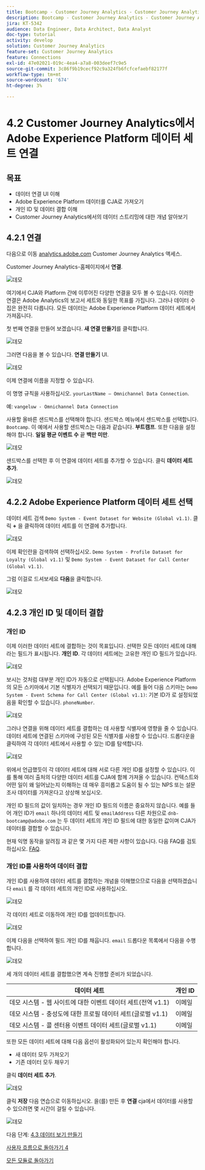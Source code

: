 ```yaml
---
title: Bootcamp - Customer Journey Analytics - Customer Journey Analytics에서 Adobe Experience Platform 데이터 세트 연결
description: Bootcamp - Customer Journey Analytics - Customer Journey Analytics에서 Adobe Experience Platform 데이터 세트 연결
jira: KT-5342
audience: Data Engineer, Data Architect, Data Analyst
doc-type: tutorial
activity: develop
solution: Customer Journey Analytics
feature-set: Customer Journey Analytics
feature: Connections
exl-id: 47e02021-019c-4ea4-a7a8-003deef7c9e5
source-git-commit: 3c86f9b19cecf92c9a324fb6fcfcefaebf82177f
workflow-type: tm+mt
source-wordcount: '674'
ht-degree: 3%

---
```


# 4.2 Customer Journey Analytics에서 Adobe Experience Platform 데이터 세트 연결

## 목표

- 데이터 연결 UI 이해
- Adobe Experience Platform 데이터를 CJA로 가져오기
- 개인 ID 및 데이터 결합 이해
- Customer Journey Analytics에서의 데이터 스트리밍에 대한 개념 알아보기

## 4.2.1 연결

다음으로 이동 [analytics.adobe.com](https://analytics.adobe.com) Customer Journey Analytics 액세스.

Customer Journey Analytics-홈페이지에서 **연결**.

![데모](./images/cja2.png)

여기에서 CJA와 Platform 간에 이루어진 다양한 연결을 모두 볼 수 있습니다. 이러한 연결은 Adobe Analytics의 보고서 세트와 동일한 목표를 가집니다. 그러나 데이터 수집은 완전히 다릅니다. 모든 데이터는 Adobe Experience Platform 데이터 세트에서 가져옵니다.

첫 번째 연결을 만들어 보겠습니다. **새 연결 만들기**&#x200B;를 클릭합니다.

![데모](./images/cja4.png)

그러면 다음을 볼 수 있습니다. **연결 만들기** UI.

![데모](./images/cja5.png)

이제 연결에 이름을 지정할 수 있습니다.

이 명명 규칙을 사용하십시오. `yourLastName – Omnichannel Data Connection`.

예: `vangeluw - Omnichannel Data Connection`

사용할 올바른 샌드박스를 선택해야 합니다. 샌드박스 메뉴에서 샌드박스를 선택합니다. `Bootcamp`. 이 예에서 사용할 샌드박스는 다음과 같습니다. **부트캠프**. 또한 다음을 설정해야 합니다. **일일 평균 이벤트 수** 끝 **백만 미만**.

![데모](./images/cjasb.png)

샌드박스를 선택한 후 이 연결에 데이터 세트를 추가할 수 있습니다. 클릭 **데이터 세트 추가**.

![데모](./images/cjasb1.png)

## 4.2.2 Adobe Experience Platform 데이터 세트 선택

데이터 세트 검색 `Demo System - Event Dataset for Website (Global v1.1)`. 클릭 **+** 을 클릭하여 데이터 세트를 이 연결에 추가합니다.

![데모](./images/cja7.png)

이제 확인란을 검색하여 선택하십시오. `Demo System - Profile Dataset for Loyalty (Global v1.1)` 및 `Demo System - Event Dataset for Call Center (Global v1.1)`.

그럼 이걸로 드셔보세요 **다음**&#x200B;을 클릭합니다.

![데모](./images/cja9.png)

## 4.2.3 개인 ID 및 데이터 결합

### 개인 ID

이제 이러한 데이터 세트에 결합하는 것이 목표입니다. 선택한 모든 데이터 세트에 대해 라는 필드가 표시됩니다. **개인 ID**. 각 데이터 세트에는 고유한 개인 ID 필드가 있습니다.

![데모](./images/cja11.png)

보시는 것처럼 대부분 개인 ID가 자동으로 선택됩니다. Adobe Experience Platform의 모든 스키마에서 기본 식별자가 선택되기 때문입니다. 예를 들어 다음 스키마는 `Demo System - Event Schema for Call Center (Global v1.1)`: 기본 ID가 로 설정되었음을 확인할 수 있습니다. `phoneNumber`.

![데모](./images/cja13.png)

그러나 연결을 위해 데이터 세트를 결합하는 데 사용할 식별자에 영향을 줄 수 있습니다. 데이터 세트에 연결된 스키마에 구성된 모든 식별자를 사용할 수 있습니다. 드롭다운을 클릭하여 각 데이터 세트에서 사용할 수 있는 ID를 탐색합니다.

![데모](./images/cja14.png)

위에서 언급했듯이 각 데이터 세트에 대해 서로 다른 개인 ID를 설정할 수 있습니다. 이를 통해 여러 출처의 다양한 데이터 세트를 CJA에 함께 가져올 수 있습니다. 컨텍스트와 어떤 일이 왜 일어났는지 이해하는 데 매우 흥미롭고 도움이 될 수 있는 NPS 또는 설문 조사 데이터를 가져온다고 상상해 보십시오.

개인 ID 필드의 값이 일치하는 경우 개인 ID 필드의 이름은 중요하지 않습니다. 예를 들어 개인 ID가 `email` 하나의 데이터 세트 및 `emailAddress` 다른 차원으로 `dnb-bootcamp@adobe.com` 는 두 데이터 세트의 개인 ID 필드에 대한 동일한 값이며 CJA가 데이터를 결합할 수 있습니다.

현재 익명 동작을 알려짐 과 같은 몇 가지 다른 제한 사항이 있습니다. 다음 FAQ를 검토하십시오. [FAQ](https://experienceleague.adobe.com/docs/analytics-platform/using/cja-overview/cja-faq.html?lang=ko-KR).

### 개인 ID를 사용하여 데이터 결합

개인 ID를 사용하여 데이터 세트를 결합하는 개념을 이해했으므로 다음을 선택하겠습니다 `email` 를 각 데이터 세트의 개인 ID로 사용하십시오.

![데모](./images/cja15.png)

각 데이터 세트로 이동하여 개인 ID를 업데이트합니다.

![데모](./images/cja12a.png)

이제 다음을 선택하여 필드 개인 ID를 채웁니다. `email` 드롭다운 목록에서 다음을 수행합니다.

![데모](./images/cja17.png)

세 개의 데이터 세트를 결합했으면 계속 진행할 준비가 되었습니다.

| 데이터 세트 | 개인 ID |
| ----------------- |-------------| 
| 데모 시스템 - 웹 사이트에 대한 이벤트 데이터 세트(전역 v1.1) | 이메일 |
| 데모 시스템 - 충성도에 대한 프로필 데이터 세트(글로벌 v1.1) | 이메일 |
| 데모 시스템 - 콜 센터용 이벤트 데이터 세트(글로벌 v1.1) | 이메일 |

또한 모든 데이터 세트에 대해 다음 옵션이 활성화되어 있는지 확인해야 합니다.

- 새 데이터 모두 가져오기
- 기존 데이터 모두 채우기

클릭 **데이터 세트 추가**.

![데모](./images/cja16.png)

클릭 **저장** 다음 연습으로 이동하십시오.
을(를) 만든 후 **연결** cja에서 데이터를 사용할 수 있으려면 몇 시간이 걸릴 수 있습니다.

![데모](./images/cja20.png)

다음 단계: [4.3 데이터 보기 만들기](./ex3.md)

[사용자 흐름으로 돌아가기 4](./uc4.md)

[모든 모듈로 돌아가기](./../../overview.md)
